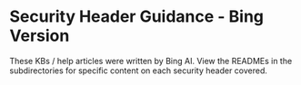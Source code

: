 # Security Header Guidance - Bing Version

These KBs / help articles were written by Bing AI. View the READMEs in the subdirectories for specific content on each security header covered.
